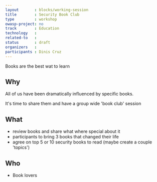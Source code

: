 ```yaml
---
layout       : blocks/working-session
title        : Security Book Club
type         : workshop
owasp-project: no
track        : Education
technology   :
related-to   :
status       : draft
organizers   :
participants : Dinis Cruz
---
```


Books are the best wat to learn

## Why

All of us have been dramatically influenced by specific books.

It's time to share them and have a group wide 'book club' session

## What

 - review books and share what where special about it
 - participants to bring 3 books that changed their life
 - agree on top 5 or 10 security books to read (maybe create a couple 'topics')

## Who

 - Book lovers